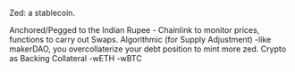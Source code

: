 Zed: a stablecoin.

Anchored/Pegged to the Indian Rupee
    - Chainlink to monitor prices, functions to carry out Swaps.
Algorithmic (for Supply Adjustment)
    -like makerDAO, you overcollaterize your debt position to mint more zed.
Crypto as Backing Collateral
    -wETH
    -wBTC
